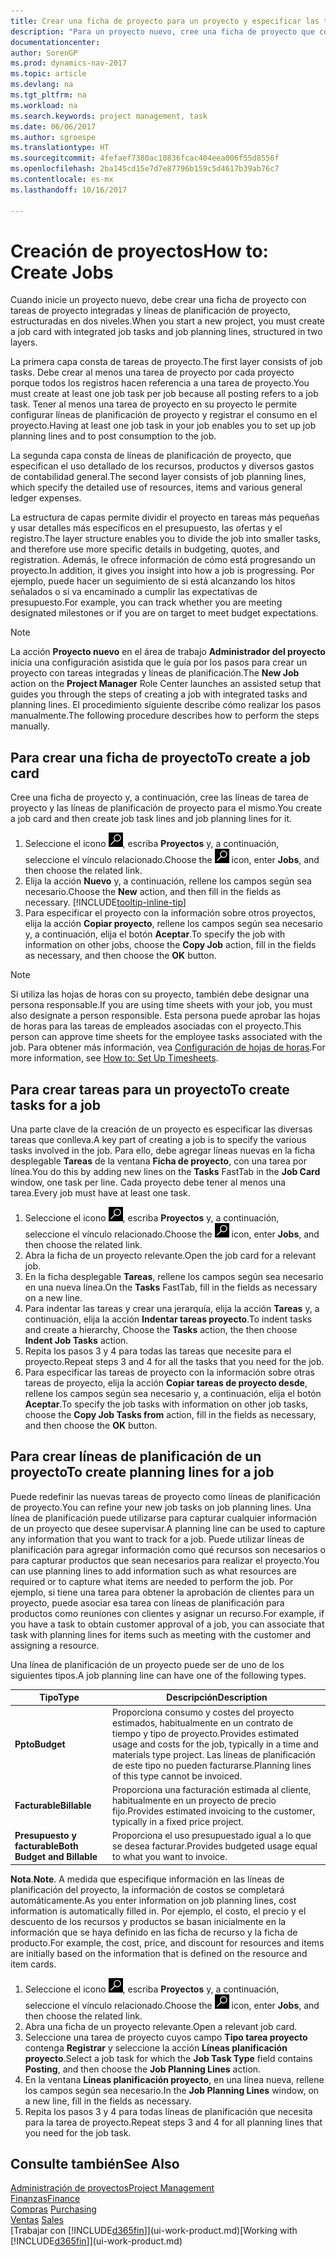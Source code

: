 ```yaml
---
title: Crear una ficha de proyecto para un proyecto y especificar las tareas
description: "Para un proyecto nuevo, cree una ficha de proyecto que contenga tareas y líneas de planificación, como ayuda para administrar el progreso y los presupuestos."
documentationcenter: 
author: SorenGP
ms.prod: dynamics-nav-2017
ms.topic: article
ms.devlang: na
ms.tgt_pltfrm: na
ms.workload: na
ms.search.keywords: project management, task
ms.date: 06/06/2017
ms.author: sgroespe
ms.translationtype: HT
ms.sourcegitcommit: 4fefaef7380ac10836fcac404eea006f55d8556f
ms.openlocfilehash: 2ba145cd15e7d7e87796b159c5d4617b39ab76c7
ms.contentlocale: es-mx
ms.lasthandoff: 10/16/2017

---
```

# <a name="how-to-create-jobs"></a><span data-ttu-id="55108-103">Creación de proyectos</span><span class="sxs-lookup"><span data-stu-id="55108-103">How to: Create Jobs</span></span>
<span data-ttu-id="55108-104">Cuando inicie un proyecto nuevo, debe crear una ficha de proyecto con tareas de proyecto integradas y líneas de planificación de proyecto, estructuradas en dos niveles.</span><span class="sxs-lookup"><span data-stu-id="55108-104">When you start a new project, you must create a job card with integrated job tasks and job planning lines, structured in two layers.</span></span>  

<span data-ttu-id="55108-105">La primera capa consta de tareas de proyecto.</span><span class="sxs-lookup"><span data-stu-id="55108-105">The first layer consists of job tasks.</span></span> <span data-ttu-id="55108-106">Debe crear al menos una tarea de proyecto por cada proyecto porque todos los registros hacen referencia a una tarea de proyecto.</span><span class="sxs-lookup"><span data-stu-id="55108-106">You must create at least one job task per job because all posting refers to a job task.</span></span> <span data-ttu-id="55108-107">Tener al menos una tarea de proyecto en su proyecto le permite configurar líneas de planificación de proyecto y registrar el consumo en el proyecto.</span><span class="sxs-lookup"><span data-stu-id="55108-107">Having at least one job task in your job enables you to set up job planning lines and to post consumption to the job.</span></span>

<span data-ttu-id="55108-108">La segunda capa consta de líneas de planificación de proyecto, que especifican el uso detallado de los recursos, productos y diversos gastos de contabilidad general.</span><span class="sxs-lookup"><span data-stu-id="55108-108">The second layer consists of job planning lines, which specify the detailed use of resources, items and various general ledger expenses.</span></span>

<span data-ttu-id="55108-109">La estructura de capas permite dividir el proyecto en tareas más pequeñas y usar detalles más específicos en el presupuesto, las ofertas y el registro.</span><span class="sxs-lookup"><span data-stu-id="55108-109">The layer structure enables you to divide the job into smaller tasks, and therefore use more specific details in budgeting, quotes, and registration.</span></span> <span data-ttu-id="55108-110">Además, le ofrece información de cómo está progresando un proyecto.</span><span class="sxs-lookup"><span data-stu-id="55108-110">In addition, it gives you insight into how a job is progressing.</span></span> <span data-ttu-id="55108-111">Por ejemplo, puede hacer un seguimiento de si está alcanzando los hitos señalados o si va encaminado a cumplir las expectativas de presupuesto.</span><span class="sxs-lookup"><span data-stu-id="55108-111">For example, you can track whether you are meeting designated milestones or if you are on target to meet budget expectations.</span></span>

> [!NOTE]  
>   <span data-ttu-id="55108-112">La acción **Proyecto nuevo** en el área de trabajo **Administrador del proyecto** inicia una configuración asistida que le guía por los pasos para crear un proyecto con tareas integradas y líneas de planificación.</span><span class="sxs-lookup"><span data-stu-id="55108-112">The **New Job** action on the **Project Manager** Role Center launches an assisted setup that guides you through the steps of creating a job with integrated tasks and planning lines.</span></span> <span data-ttu-id="55108-113">El procedimiento siguiente describe cómo realizar los pasos manualmente.</span><span class="sxs-lookup"><span data-stu-id="55108-113">The following procedure describes how to perform the steps manually.</span></span>

## <a name="to-create-a-job-card"></a><span data-ttu-id="55108-114">Para crear una ficha de proyecto</span><span class="sxs-lookup"><span data-stu-id="55108-114">To create a job card</span></span>
<span data-ttu-id="55108-115">Cree una ficha de proyecto y, a continuación, cree las líneas de tarea de proyecto y las líneas de planificación de proyecto para el mismo.</span><span class="sxs-lookup"><span data-stu-id="55108-115">You create a job card and then create job task lines and job planning lines for it.</span></span>

1. <span data-ttu-id="55108-116">Seleccione el icono ![Buscar página o informe](media/ui-search/search_small.png "icono Buscar página o informe"), escriba **Proyectos** y, a continuación, seleccione el vínculo relacionado.</span><span class="sxs-lookup"><span data-stu-id="55108-116">Choose the ![Search for Page or Report](media/ui-search/search_small.png "Search for Page or Report icon") icon, enter **Jobs**, and then choose the related link.</span></span>  
2. <span data-ttu-id="55108-117">Elija la acción **Nuevo** y, a continuación, rellene los campos según sea necesario.</span><span class="sxs-lookup"><span data-stu-id="55108-117">Choose the **New** action, and then fill in the fields as necessary.</span></span> [!INCLUDE[tooltip-inline-tip](includes/tooltip-inline-tip_md.md)]
3. <span data-ttu-id="55108-118">Para especificar el proyecto con la información sobre otros proyectos, elija la acción **Copiar proyecto**, rellene los campos según sea necesario y, a continuación, elija el botón **Aceptar**.</span><span class="sxs-lookup"><span data-stu-id="55108-118">To specify the job with information on other jobs, choose the **Copy Job** action, fill in the fields as necessary, and then choose the **OK** button.</span></span>

> [!NOTE]  
>   <span data-ttu-id="55108-119">Si utiliza las hojas de horas con su proyecto, también debe designar una persona responsable.</span><span class="sxs-lookup"><span data-stu-id="55108-119">If you are using time sheets with your job, you must also designate a person responsible.</span></span> <span data-ttu-id="55108-120">Esta persona puede aprobar las hojas de horas para las tareas de empleados asociadas con el proyecto.</span><span class="sxs-lookup"><span data-stu-id="55108-120">This person can approve time sheets for the employee tasks associated with the job.</span></span> <span data-ttu-id="55108-121">Para obtener más información, vea [Configuración de hojas de horas](projects-how-setup-time-sheets.md).</span><span class="sxs-lookup"><span data-stu-id="55108-121">For more information, see [How to: Set Up Timesheets](projects-how-setup-time-sheets.md).</span></span>

## <a name="to-create-tasks-for-a-job"></a><span data-ttu-id="55108-122">Para crear tareas para un proyecto</span><span class="sxs-lookup"><span data-stu-id="55108-122">To create tasks for a job</span></span>
<span data-ttu-id="55108-123">Una parte clave de la creación de un proyecto es especificar las diversas tareas que conlleva.</span><span class="sxs-lookup"><span data-stu-id="55108-123">A key part of creating a job is to specify the various tasks involved in the job.</span></span> <span data-ttu-id="55108-124">Para ello, debe agregar líneas nuevas en la ficha desplegable **Tareas** de la ventana **Ficha de proyecto**, con una tarea por línea.</span><span class="sxs-lookup"><span data-stu-id="55108-124">You do this by adding new lines on the **Tasks** FastTab in the **Job Card** window, one task per line.</span></span> <span data-ttu-id="55108-125">Cada proyecto debe tener al menos una tarea.</span><span class="sxs-lookup"><span data-stu-id="55108-125">Every job must have at least one task.</span></span>

1. <span data-ttu-id="55108-126">Seleccione el icono ![Buscar página o informe](media/ui-search/search_small.png "icono Buscar página o informe"), escriba **Proyectos** y, a continuación, seleccione el vínculo relacionado.</span><span class="sxs-lookup"><span data-stu-id="55108-126">Choose the ![Search for Page or Report](media/ui-search/search_small.png "Search for Page or Report icon") icon, enter **Jobs**, and then choose the related link.</span></span>
2. <span data-ttu-id="55108-127">Abra la ficha de un proyecto relevante.</span><span class="sxs-lookup"><span data-stu-id="55108-127">Open the job card for a relevant job.</span></span>
3. <span data-ttu-id="55108-128">En la ficha desplegable **Tareas**, rellene los campos según sea necesario en una nueva línea.</span><span class="sxs-lookup"><span data-stu-id="55108-128">On the **Tasks** FastTab, fill in the fields as necessary on a new line.</span></span>
4. <span data-ttu-id="55108-129">Para indentar las tareas y crear una jerarquía, elija la acción **Tareas** y, a continuación, elija la acción **Indentar tareas proyecto**.</span><span class="sxs-lookup"><span data-stu-id="55108-129">To indent tasks and create a hierarchy, Choose the **Tasks** action, the then choose **Indent Job Tasks** action.</span></span>
5. <span data-ttu-id="55108-130">Repita los pasos 3 y 4 para todas las tareas que necesite para el proyecto.</span><span class="sxs-lookup"><span data-stu-id="55108-130">Repeat steps 3 and 4 for all the tasks that you need for the job.</span></span>
6. <span data-ttu-id="55108-131">Para especificar las tareas de proyecto con la información sobre otras tareas de proyecto, elija la acción **Copiar tareas de proyecto desde**, rellene los campos según sea necesario y, a continuación, elija el botón **Aceptar**.</span><span class="sxs-lookup"><span data-stu-id="55108-131">To specify the job tasks with information on other job tasks, choose the **Copy Job Tasks from** action, fill in the fields as necessary, and then choose the **OK** button.</span></span>

## <a name="to-create-planning-lines-for-a-job"></a><span data-ttu-id="55108-132">Para crear líneas de planificación de un proyecto</span><span class="sxs-lookup"><span data-stu-id="55108-132">To create planning lines for a job</span></span>
<span data-ttu-id="55108-133">Puede redefinir las nuevas tareas de proyecto como líneas de planificación de proyecto.</span><span class="sxs-lookup"><span data-stu-id="55108-133">You can refine your new job tasks on job planning lines.</span></span> <span data-ttu-id="55108-134">Una línea de planificación puede utilizarse para capturar cualquier información de un proyecto que desee supervisar.</span><span class="sxs-lookup"><span data-stu-id="55108-134">A planning line can be used to capture any information that you want to track for a job.</span></span> <span data-ttu-id="55108-135">Puede utilizar líneas de planificación para agregar información como qué recursos son necesarios o para capturar productos que sean necesarios para realizar el proyecto.</span><span class="sxs-lookup"><span data-stu-id="55108-135">You can use planning lines to add information such as what resources are required or to capture what items are needed to perform the job.</span></span> <span data-ttu-id="55108-136">Por ejemplo, si tiene una tarea para obtener la aprobación de clientes para un proyecto, puede asociar esa tarea con líneas de planificación para productos como reuniones con clientes y asignar un recurso.</span><span class="sxs-lookup"><span data-stu-id="55108-136">For example, if you have a task to obtain customer approval of a job, you can associate that task with planning lines for items such as meeting with the customer and assigning a resource.</span></span>  

<span data-ttu-id="55108-137">Una línea de planificación de un proyecto puede ser de uno de los siguientes tipos.</span><span class="sxs-lookup"><span data-stu-id="55108-137">A job planning line can have one of the following types.</span></span>  

| <span data-ttu-id="55108-138">Tipo</span><span class="sxs-lookup"><span data-stu-id="55108-138">Type</span></span> | <span data-ttu-id="55108-139">Descripción</span><span class="sxs-lookup"><span data-stu-id="55108-139">Description</span></span> |
| --- | --- |
| <span data-ttu-id="55108-140">**Ppto**</span><span class="sxs-lookup"><span data-stu-id="55108-140">**Budget**</span></span> |<span data-ttu-id="55108-141">Proporciona consumo y costes del proyecto estimados, habitualmente en un contrato de tiempo y tipo de proyecto.</span><span class="sxs-lookup"><span data-stu-id="55108-141">Provides estimated usage and costs for the job, typically in a time and materials type project.</span></span> <span data-ttu-id="55108-142">Las líneas de planificación de este tipo no pueden facturarse.</span><span class="sxs-lookup"><span data-stu-id="55108-142">Planning lines of this type cannot be invoiced.</span></span> |
| <span data-ttu-id="55108-143">**Facturable**</span><span class="sxs-lookup"><span data-stu-id="55108-143">**Billable**</span></span> |<span data-ttu-id="55108-144">Proporciona una facturación estimada al cliente, habitualmente en un proyecto de precio fijo.</span><span class="sxs-lookup"><span data-stu-id="55108-144">Provides estimated invoicing to the customer, typically in a fixed price project.</span></span> |
| <span data-ttu-id="55108-145">**Presupuesto y facturable**</span><span class="sxs-lookup"><span data-stu-id="55108-145">**Both Budget and Billable**</span></span> |<span data-ttu-id="55108-146">Proporciona el uso presupuestado igual a lo que se desea facturar.</span><span class="sxs-lookup"><span data-stu-id="55108-146">Provides budgeted usage equal to what you want to invoice.</span></span> |

<span data-ttu-id="55108-147">**Nota**.</span><span class="sxs-lookup"><span data-stu-id="55108-147">**Note**.</span></span> <span data-ttu-id="55108-148">A medida que especifique información en las líneas de planificación del proyecto, la información de costos se completará automáticamente.</span><span class="sxs-lookup"><span data-stu-id="55108-148">As you enter information on job planning lines, cost information is automatically filled in.</span></span> <span data-ttu-id="55108-149">Por ejemplo, el costo, el precio y el descuento de los recursos y productos se basan inicialmente en la información que se haya definido en las ficha de recurso y la ficha de producto.</span><span class="sxs-lookup"><span data-stu-id="55108-149">For example, the cost, price, and discount for resources and items are initially based on the information that is defined on the resource and item cards.</span></span>

1. <span data-ttu-id="55108-150">Seleccione el icono ![Buscar página o informe](media/ui-search/search_small.png "icono Buscar página o informe"), escriba **Proyectos** y, a continuación, seleccione el vínculo relacionado.</span><span class="sxs-lookup"><span data-stu-id="55108-150">Choose the ![Search for Page or Report](media/ui-search/search_small.png "Search for Page or Report icon") icon, enter **Jobs**, and then choose the related link.</span></span>
2. <span data-ttu-id="55108-151">Abra una ficha de un proyecto relevante.</span><span class="sxs-lookup"><span data-stu-id="55108-151">Open a relevant job card.</span></span>
3. <span data-ttu-id="55108-152">Seleccione una tarea de proyecto cuyos campo **Tipo tarea proyecto** contenga **Registrar** y seleccione la acción **Líneas planificación proyecto**.</span><span class="sxs-lookup"><span data-stu-id="55108-152">Select a job task for which the **Job Task Type** field contains **Posting**, and then choose the **Job Planning Lines** action.</span></span>  
4. <span data-ttu-id="55108-153">En la ventana **Líneas planificación proyecto**, en una línea nueva, rellene los campos según sea necesario.</span><span class="sxs-lookup"><span data-stu-id="55108-153">In the **Job Planning Lines** window, on a new line, fill in the fields as necessary.</span></span>
5. <span data-ttu-id="55108-154">Repita los pasos 3 y 4 para todas líneas de planificación que necesita para la tarea de proyecto.</span><span class="sxs-lookup"><span data-stu-id="55108-154">Repeat steps 3 and 4 for all planning lines that you need for the job task.</span></span>

## <a name="see-also"></a><span data-ttu-id="55108-155">Consulte también</span><span class="sxs-lookup"><span data-stu-id="55108-155">See Also</span></span>
[<span data-ttu-id="55108-156">Administración de proyectos</span><span class="sxs-lookup"><span data-stu-id="55108-156">Project Management</span></span>](projects-manage-projects.md)  
[<span data-ttu-id="55108-157">Finanzas</span><span class="sxs-lookup"><span data-stu-id="55108-157">Finance</span></span>](finance.md)  
<span data-ttu-id="55108-158">[Compras](purchasing-manage-purchasing.md)       </span><span class="sxs-lookup"><span data-stu-id="55108-158">[Purchasing](purchasing-manage-purchasing.md)       </span></span>  
<span data-ttu-id="55108-159">[Ventas](sales-manage-sales.md)    </span><span class="sxs-lookup"><span data-stu-id="55108-159">[Sales](sales-manage-sales.md)    </span></span>  
<span data-ttu-id="55108-160">[Trabajar con [!INCLUDE[d365fin](includes/d365fin_md.md)]](ui-work-product.md)</span><span class="sxs-lookup"><span data-stu-id="55108-160">[Working with [!INCLUDE[d365fin](includes/d365fin_md.md)]](ui-work-product.md)</span></span>  

